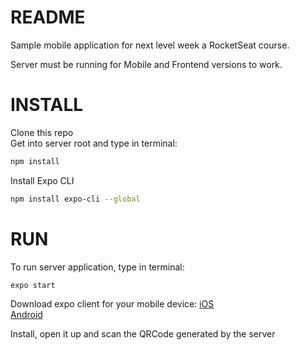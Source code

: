 # README
Sample mobile application for next level week a RocketSeat course.

Server must be running for Mobile and Frontend versions to work.

# INSTALL
Clone this repo  
Get into server root and type in terminal:  
```bash
npm install 
```

Install Expo CLI
```bash
npm install expo-cli --global
```

# RUN
To run server application, type in terminal:  

```bash
expo start
```

Download expo client for your mobile device:
[iOS](https://dpq5q02fu5f55.cloudfront.net/Exponent-2.15.4.tar.gz)  
[Android](https://d1ahtucjixef4r.cloudfront.net/Exponent-2.15.4.apk)

Install, open it up and scan the QRCode generated by the server